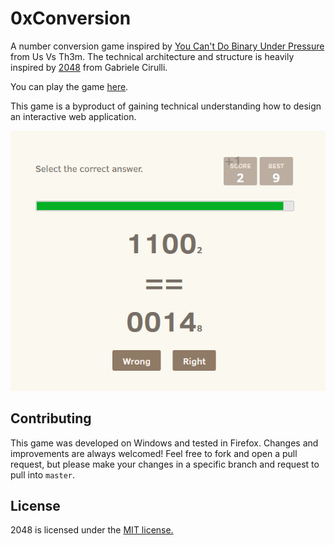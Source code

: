 # 0xConversion
A number conversion game inspired by [You Can't Do Binary Under Pressure](http://games.usvsth3m.com/binary/) from Us Vs Th3m. The technical architecture and structure is heavily inspired by [2048](https://github.com/gabrielecirulli/2048) from Gabriele Cirulli.

You can play the game [here](https://sheak90.github.io/0xconversion/).

This game is a byproduct of gaining technical understanding how to design an interactive web application.

<p align="center">
  <img src="https://raw.githubusercontent.com/Sheak90/0xconversion/master/screnshot.png" alt="Screenshot"/>
</p>


## Contributing
This game was developed on Windows and tested in Firefox. Changes and improvements are always welcomed! Feel free to fork and open a pull request, but please make your changes in a specific branch and request to pull into `master`.

## License
2048 is licensed under the [MIT license.](https://github.com/Sheak90/0xconversion/blob/master/LICENSE.txt)

